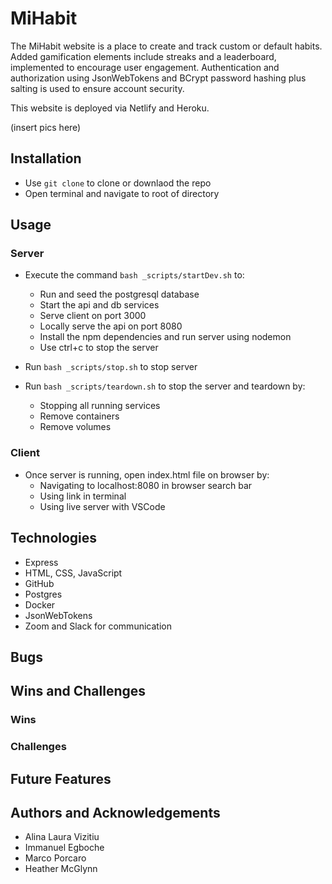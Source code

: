 # MiHabit
The MiHabit website is a place to create and track custom or default habits.  Added gamification elements include streaks and a leaderboard, implemented to encourage user engagement. Authentication and authorization using JsonWebTokens and BCrypt password hashing plus salting is used to ensure account security. 

This website is deployed via Netlify and Heroku. 


(insert pics here)


## Installation

- Use `git clone` to clone or downlaod the repo
- Open terminal and navigate to root of directory

## Usage

### Server

- Execute the command `bash _scripts/startDev.sh` to:
    - Run and seed the postgresql database
    - Start the api and db services
    - Serve client on port 3000
    - Locally serve the api on port 8080
    - Install the npm dependencies and run server using nodemon
    - Use ctrl+c to stop the server

- Run `bash _scripts/stop.sh` to stop server

- Run `bash _scripts/teardown.sh` to stop the server and teardown by:
    - Stopping all running services
    - Remove containers
    - Remove volumes

### Client

- Once server is running, open index.html file on browser by:
    - Navigating to localhost:8080 in browser search bar
    - Using link in terminal
    - Using live server with VSCode

## Technologies

- Express
- HTML, CSS, JavaScript
- GitHub
- Postgres
- Docker
- JsonWebTokens
- Zoom and Slack for communication


## Bugs


## Wins and Challenges 

### Wins

### Challenges


## Future Features


## Authors and Acknowledgements 

- Alina Laura Vizitiu
- Immanuel Egboche
- Marco Porcaro
- Heather McGlynn
